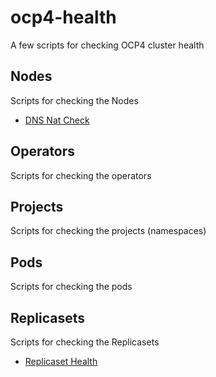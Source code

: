 # ocp4-health
A few scripts for checking OCP4 cluster health

## Nodes
Scripts for checking the Nodes

* [DNS Nat Check](../blob/master/Nodes/dns_nat_chk.md)

## Operators
Scripts for checking the operators

## Projects
Scripts for checking the projects (namespaces)

## Pods
Scripts for checking the pods

## Replicasets
Scripts for checking the Replicasets

* [Replicaset Health](../blob/master/Replicasets/rshealth.md)
